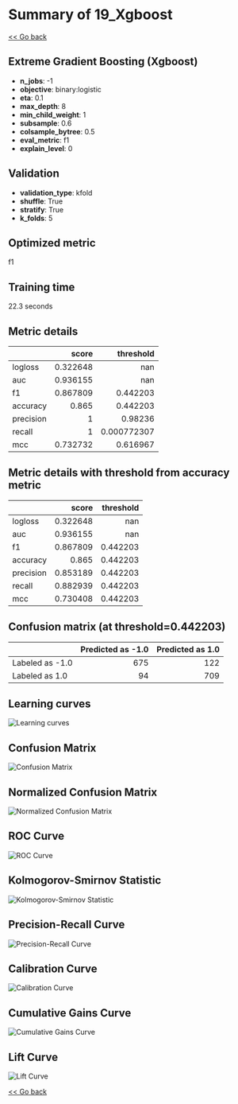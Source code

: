 # Summary of 19_Xgboost

[<< Go back](../README.md)


## Extreme Gradient Boosting (Xgboost)
- **n_jobs**: -1
- **objective**: binary:logistic
- **eta**: 0.1
- **max_depth**: 8
- **min_child_weight**: 1
- **subsample**: 0.6
- **colsample_bytree**: 0.5
- **eval_metric**: f1
- **explain_level**: 0

## Validation
 - **validation_type**: kfold
 - **shuffle**: True
 - **stratify**: True
 - **k_folds**: 5

## Optimized metric
f1

## Training time

22.3 seconds

## Metric details
|           |    score |     threshold |
|:----------|---------:|--------------:|
| logloss   | 0.322648 | nan           |
| auc       | 0.936155 | nan           |
| f1        | 0.867809 |   0.442203    |
| accuracy  | 0.865    |   0.442203    |
| precision | 1        |   0.98236     |
| recall    | 1        |   0.000772307 |
| mcc       | 0.732732 |   0.616967    |


## Metric details with threshold from accuracy metric
|           |    score |   threshold |
|:----------|---------:|------------:|
| logloss   | 0.322648 |  nan        |
| auc       | 0.936155 |  nan        |
| f1        | 0.867809 |    0.442203 |
| accuracy  | 0.865    |    0.442203 |
| precision | 0.853189 |    0.442203 |
| recall    | 0.882939 |    0.442203 |
| mcc       | 0.730408 |    0.442203 |


## Confusion matrix (at threshold=0.442203)
|                 |   Predicted as -1.0 |   Predicted as 1.0 |
|:----------------|--------------------:|-------------------:|
| Labeled as -1.0 |                 675 |                122 |
| Labeled as 1.0  |                  94 |                709 |

## Learning curves
![Learning curves](learning_curves.png)
## Confusion Matrix

![Confusion Matrix](confusion_matrix.png)


## Normalized Confusion Matrix

![Normalized Confusion Matrix](confusion_matrix_normalized.png)


## ROC Curve

![ROC Curve](roc_curve.png)


## Kolmogorov-Smirnov Statistic

![Kolmogorov-Smirnov Statistic](ks_statistic.png)


## Precision-Recall Curve

![Precision-Recall Curve](precision_recall_curve.png)


## Calibration Curve

![Calibration Curve](calibration_curve_curve.png)


## Cumulative Gains Curve

![Cumulative Gains Curve](cumulative_gains_curve.png)


## Lift Curve

![Lift Curve](lift_curve.png)



[<< Go back](../README.md)
